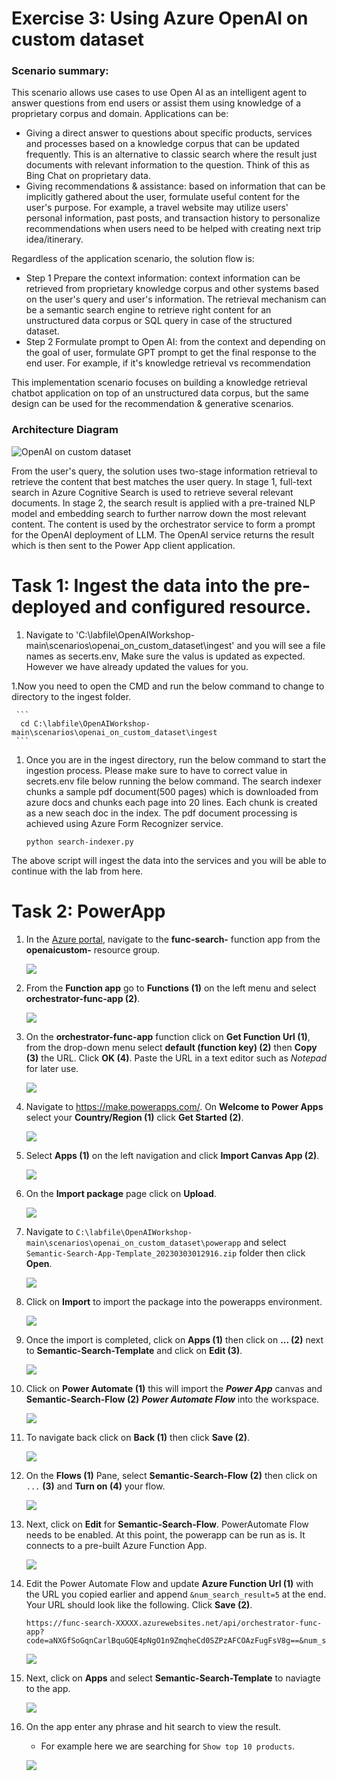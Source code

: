 # Exercise 3: Using Azure OpenAI on custom dataset
### Scenario summary:
This scenario allows use cases to use Open AI as an intelligent agent to answer questions from end users or assist them using knowledge of a proprietary corpus and domain.
Applications can be: 
- Giving a direct answer to questions about specific products, services and processes based on a knowledge corpus that can be updated frequently. This is an alternative to classic search where the result just documents with relevant information to the question. Think of this as Bing Chat on proprietary data.
- Giving recommendations & assistance: based on information that can be implicitly gathered about the user, formulate useful content for the user's purpose. For example, a travel website may utilize users' personal information, past posts, and transaction history to personalize recommendations when users need to be helped with creating next trip idea/itinerary.

Regardless of the application scenario, the solution flow is:
- Step 1 Prepare the context information: context information can be retrieved from proprietary knowledge corpus and other systems based on the user's query and user's information. The retrieval mechanism can be a semantic search engine to retrieve right content for an unstructured data corpus or SQL query in case of the structured dataset.
- Step 2 Formulate prompt to Open AI: from the context and depending on the goal of user, formulate GPT prompt to get the final response to the end user. For example, if it's knowledge retrieval vs recommendation

This implementation scenario focuses on building a knowledge retrieval chatbot application on top of an unstructured data corpus, but the same design can be used for the recommendation & generative scenarios.

### Architecture Diagram

![OpenAI on custom dataset](./images/AzureCognitiveSearchOpenAIArchitecture-1.png)

From the user's query, the solution uses two-stage information retrieval to retrieve the content that best matches the user query. 
In stage 1, full-text search in Azure Cognitive Search is used to retrieve several relevant documents. In stage 2, the search result is applied with a pre-trained NLP model and embedding search to further narrow down the most relevant content. The content is used by the orchestrator service to form a prompt for the OpenAI deployment of LLM. The OpenAI service returns the result which is then sent to the Power App client application.

# Task 1: Ingest the data into the pre-deployed and configured resource.
   
1. Navigate to 'C:\labfile\OpenAIWorkshop-main\scenarios\openai_on_custom_dataset\ingest' and you will see a file names as secerts.env, Make sure the valus is updated as expected. However we have already updated the values for you.


1.Now you need to open the CMD and run the below command to change to directory to the ingest folder.

     ```
      cd C:\labfile\OpenAIWorkshop-main\scenarios\openai_on_custom_dataset\ingest
     ```

1. Once you are in the ingest directory, run the below command to start the ingestion process. Please make sure to have to correct value in secrets.env file below running the below command. The search indexer chunks a sample pdf document(500 pages) which is downloaded from azure docs and chunks each page into 20 lines. Each chunk is created as a new seach doc in the index. The pdf document processing is achieved using Azure Form Recognizer service.

     ```
     python search-indexer.py
     ```
     
  The above script will ingest the data into the services and you will be able to continue with the lab from here. 
  
# Task 2: PowerApp


1. In the [Azure portal](https://portal.azure.com), navigate to the **func-search-<inject key="DeploymentID" enableCopy="false"/>** function app from the **openaicustom-<inject key="DeploymentID" enableCopy="false"/>** resource group.

   ![](./images/synapse1.3.png)

2. From the **Function app** go to **Functions (1)** on the left menu and select **orchestrator-func-app (2)**.

   ![](./images/openai-img1.png)
   
3. On the **orchestrator-func-app** function click on **Get Function Url (1)**, from the drop-down menu select **default (function key) (2)** then **Copy (3)** the URL. Click **OK (4)**. Paste the URL in a text editor such as _Notepad_ for later use.

    ![](./images/get-func-url.png)

4. Navigate to https://make.powerapps.com/. On **Welcome to Power Apps** select your **Country/Region (1)** click **Get Started (2)**. 

   ![](./images/welcome-1.png)
    
5. Select **Apps (1)** on the left navigation and click **Import Canvas App (2)**. 

    ![](./images/import-canvas-1.png)

6. On the **Import package** page click on **Upload**.

    ![](./images/upload-importpackage.png)
    
7. Navigate to `C:\labfile\OpenAIWorkshop-main\scenarios\openai_on_custom_dataset\powerapp` and select `Semantic-Search-App-Template_20230303012916.zip` folder then click **Open**.

   ![](./images/upload-semantic-search.png)
   
8. Click on **Import** to import the package into the powerapps environment.

    ![](./images/package-import.png)

9. Once the import is completed, click on **Apps (1)** then click on **... (2)** next to **Semantic-Search-Template** and click on **Edit (3)**.

    ![](./images/semantic-search-temp-edit-1.1.png)
     

10. Click on **Power Automate (1)** this will import the **_Power App_** canvas and **Semantic-Search-Flow (2)** **_Power Automate Flow_** into the workspace. 

    ![](./images/semanti-search-flow-1.png)

11. To navigate back click on **Back (1)** then click **Save (2)**.

    ![](./images/back-1.png)

12.  On the **Flows (1)** Pane, select **Semantic-Search-Flow (2)** then click on `...` **(3)** and **Turn on (4)** your flow.

      ![](./images/turn-on-flow.png)

13. Next, click on **Edit** for **Semantic-Search-Flow**. PowerAutomate Flow needs to be enabled. At this point, the powerapp can be run as is. It connects to a pre-built Azure Function App. 

    ![](./images/edit.png)

14. Edit the Power Automate Flow and update **Azure Function Url (1)** with the URL you copied earlier and append `&num_search_result=5` at the end. Your URL should look like the following. Click **Save (2)**.

    ```
    https://func-search-XXXXX.azurewebsites.net/api/orchestrator-func-app?code=aNXGfSoGqnCarlBquGQE4pNgO1n9ZmqheCd0SZPzAFCOAzFugFsV8g==&num_search_result=5
    ```
    
    ![](./images/flow-img-1.1.png)

15. Next, click on **Apps** and select **Semantic-Search-Template** to naviagte to the app.

    ![](./images/navigate.png)
 
16. On the app enter any phrase and hit search to view the result.
   
      - For example here we are searching for `Show top 10 products`. 
   
    ![](./images/prod.png)
